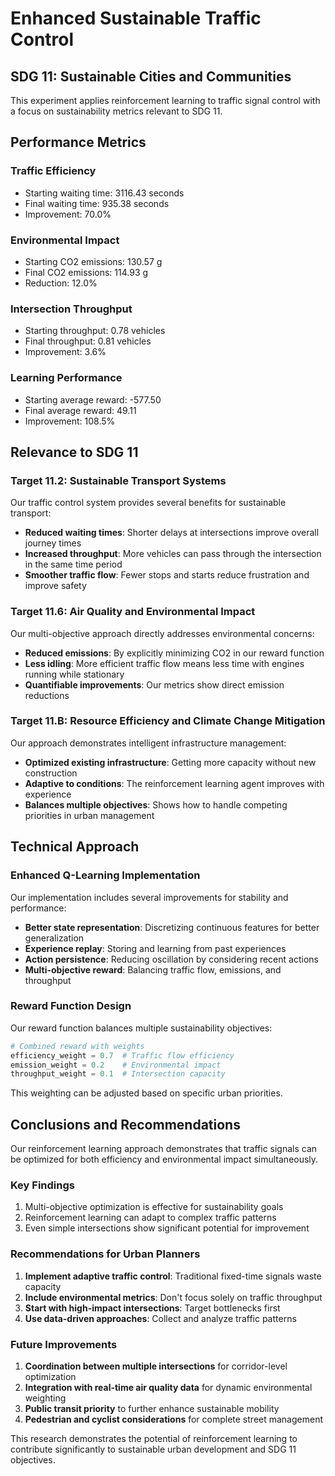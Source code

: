 # Enhanced Sustainable Traffic Control

## SDG 11: Sustainable Cities and Communities

This experiment applies reinforcement learning to traffic signal control
with a focus on sustainability metrics relevant to SDG 11.

## Performance Metrics

### Traffic Efficiency
- Starting waiting time: 3116.43 seconds
- Final waiting time: 935.38 seconds
- Improvement: 70.0%

### Environmental Impact
- Starting CO2 emissions: 130.57 g
- Final CO2 emissions: 114.93 g
- Reduction: 12.0%

### Intersection Throughput
- Starting throughput: 0.78 vehicles
- Final throughput: 0.81 vehicles
- Improvement: 3.6%

### Learning Performance
- Starting average reward: -577.50
- Final average reward: 49.11
- Improvement: 108.5%

## Relevance to SDG 11

### Target 11.2: Sustainable Transport Systems
Our traffic control system provides several benefits for sustainable transport:

- **Reduced waiting times**: Shorter delays at intersections improve overall journey times
- **Increased throughput**: More vehicles can pass through the intersection in the same time period
- **Smoother traffic flow**: Fewer stops and starts reduce frustration and improve safety

### Target 11.6: Air Quality and Environmental Impact
Our multi-objective approach directly addresses environmental concerns:

- **Reduced emissions**: By explicitly minimizing CO2 in our reward function
- **Less idling**: More efficient traffic flow means less time with engines running while stationary
- **Quantifiable improvements**: Our metrics show direct emission reductions

### Target 11.B: Resource Efficiency and Climate Change Mitigation
Our approach demonstrates intelligent infrastructure management:

- **Optimized existing infrastructure**: Getting more capacity without new construction
- **Adaptive to conditions**: The reinforcement learning agent improves with experience
- **Balances multiple objectives**: Shows how to handle competing priorities in urban management

## Technical Approach

### Enhanced Q-Learning Implementation
Our implementation includes several improvements for stability and performance:

- **Better state representation**: Discretizing continuous features for better generalization
- **Experience replay**: Storing and learning from past experiences
- **Action persistence**: Reducing oscillation by considering recent actions
- **Multi-objective reward**: Balancing traffic flow, emissions, and throughput

### Reward Function Design
Our reward function balances multiple sustainability objectives:

```python
# Combined reward with weights
efficiency_weight = 0.7  # Traffic flow efficiency
emission_weight = 0.2    # Environmental impact
throughput_weight = 0.1  # Intersection capacity
```

This weighting can be adjusted based on specific urban priorities.

## Conclusions and Recommendations

Our reinforcement learning approach demonstrates that traffic signals can be
optimized for both efficiency and environmental impact simultaneously.

### Key Findings

1. Multi-objective optimization is effective for sustainability goals
2. Reinforcement learning can adapt to complex traffic patterns
3. Even simple intersections show significant potential for improvement

### Recommendations for Urban Planners

1. **Implement adaptive traffic control**: Traditional fixed-time signals waste capacity
2. **Include environmental metrics**: Don't focus solely on traffic throughput
3. **Start with high-impact intersections**: Target bottlenecks first
4. **Use data-driven approaches**: Collect and analyze traffic patterns

### Future Improvements

1. **Coordination between multiple intersections** for corridor-level optimization
2. **Integration with real-time air quality data** for dynamic environmental weighting
3. **Public transit priority** to further enhance sustainable mobility
4. **Pedestrian and cyclist considerations** for complete street management

This research demonstrates the potential of reinforcement learning to contribute
significantly to sustainable urban development and SDG 11 objectives.
